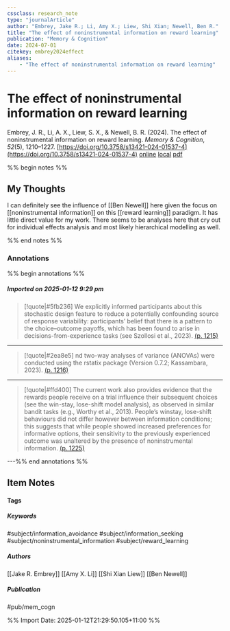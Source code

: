 ```yaml
---
cssclass: research_note
type: "journalArticle"
author: "Embrey, Jake R.; Li, Amy X.; Liew, Shi Xian; Newell, Ben R."
title: "The effect of noninstrumental information on reward learning"
publication: "Memory & Cognition"
date: 2024-07-01
citekey: embrey2024effect
aliases: 
    - "The effect of noninstrumental information on reward learning"
---
```


# The effect of noninstrumental information on reward learning

Embrey, J. R., Li, A. X., Liew, S. X., & Newell, B. R. (2024). The effect of noninstrumental information on reward learning. _Memory & Cognition_, _52_(5), 1210–1227. [https://doi.org/10.3758/s13421-024-01537-4](https://doi.org/10.3758/s13421-024-01537-4)
[online](http://zotero.org/users/7162438/items/YTXVI6PT) [local](zotero://select/library/items/YTXVI6PT) [pdf](file:///home/gjc216/Zotero/storage/PXWAMNJA/Embrey%20et%20al.%20-%202024%20-%20The%20effect%20of%20noninstrumental%20information%20on%20reward%20learning.pdf)
 

 
%% begin notes %%

## My Thoughts

I can definitely see the influence of [[Ben Newell]] here given the focus on [[noninstrumental information]] on this [[reward learning]] paradigm. It has little direct value for my work. There seems to be analyses here that cry out for individual effects analysis and most likely hierarchical modelling as well.

%% end notes %%

### Annotations

%% begin annotations %%

##### Imported on 2025-01-12 9:29 pm
>[!quote|#5fb236]
>We explicitly informed participants about this stochastic design feature to reduce a potentially confounding source of response variability: participants’ belief that there is a pattern to the choice–outcome payoffs, which has been found to arise in decisions-from-experience tasks (see Szollosi et al., 2023). [(p. 1215)](zotero://open-pdf/library/items/PXWAMNJA?page=1215&annotation=JF3B68AV)

---
>[!quote|#2ea8e5]
>nd two-way analyses of variance (ANOVAs) were conducted using the rstatix package (Version 0.7.2; Kassambara, 2023). [(p. 1216)](zotero://open-pdf/library/items/PXWAMNJA?page=1216&annotation=SP8X6ZZT)

---
>[!quote|#ffd400]
>The current work also provides evidence that the rewards people receive on a trial influence their subsequent choices (see the win-stay, lose-shift model analysis), as observed in similar bandit tasks (e.g., Worthy et al., 2013). People’s winstay, lose-shift behaviours did not differ however between information conditions; this suggests that while people showed increased preferences for informative options, their sensitivity to the previously experienced outcome was unaltered by the presence of noninstrumental information. [(p. 1225)](zotero://open-pdf/library/items/PXWAMNJA?page=1225&annotation=MEELA24U)

---%% end annotations %%

## Item Notes

#### Tags

##### Keywords

#subject/information_avoidance #subject/information_seeking #subject/noninstrumental_information #subject/reward_learning

##### Authors

[[Jake R. Embrey]] [[Amy X. Li]] [[Shi Xian Liew]] [[Ben Newell]] 

##### Publication

#pub/mem_cogn


%% Import Date: 2025-01-12T21:29:50.105+11:00 %%
